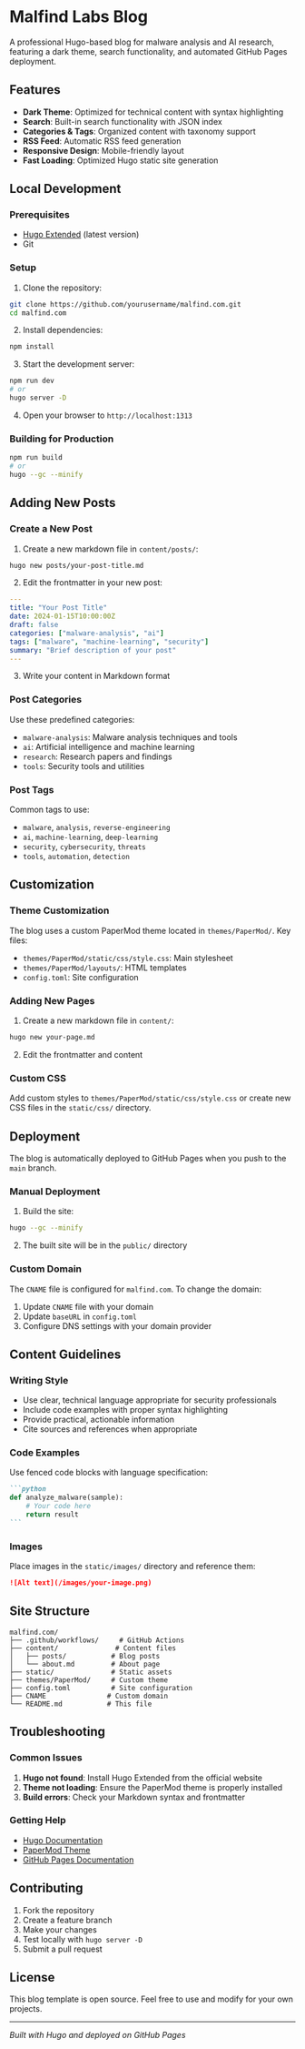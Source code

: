 # Malfind Labs Blog

A professional Hugo-based blog for malware analysis and AI research, featuring a dark theme, search functionality, and automated GitHub Pages deployment.

## Features

- **Dark Theme**: Optimized for technical content with syntax highlighting
- **Search**: Built-in search functionality with JSON index
- **Categories & Tags**: Organized content with taxonomy support
- **RSS Feed**: Automatic RSS feed generation
- **Responsive Design**: Mobile-friendly layout
- **Fast Loading**: Optimized Hugo static site generation

## Local Development

### Prerequisites

- [Hugo Extended](https://gohugo.io/installation/) (latest version)
- Git

### Setup

1. Clone the repository:
```bash
git clone https://github.com/yourusername/malfind.com.git
cd malfind.com
```

2. Install dependencies:
```bash
npm install
```

3. Start the development server:
```bash
npm run dev
# or
hugo server -D
```

4. Open your browser to `http://localhost:1313`

### Building for Production

```bash
npm run build
# or
hugo --gc --minify
```

## Adding New Posts

### Create a New Post

1. Create a new markdown file in `content/posts/`:
```bash
hugo new posts/your-post-title.md
```

2. Edit the frontmatter in your new post:
```yaml
---
title: "Your Post Title"
date: 2024-01-15T10:00:00Z
draft: false
categories: ["malware-analysis", "ai"]
tags: ["malware", "machine-learning", "security"]
summary: "Brief description of your post"
---
```

3. Write your content in Markdown format

### Post Categories

Use these predefined categories:
- `malware-analysis`: Malware analysis techniques and tools
- `ai`: Artificial intelligence and machine learning
- `research`: Research papers and findings
- `tools`: Security tools and utilities

### Post Tags

Common tags to use:
- `malware`, `analysis`, `reverse-engineering`
- `ai`, `machine-learning`, `deep-learning`
- `security`, `cybersecurity`, `threats`
- `tools`, `automation`, `detection`

## Customization

### Theme Customization

The blog uses a custom PaperMod theme located in `themes/PaperMod/`. Key files:

- `themes/PaperMod/static/css/style.css`: Main stylesheet
- `themes/PaperMod/layouts/`: HTML templates
- `config.toml`: Site configuration

### Adding New Pages

1. Create a new markdown file in `content/`:
```bash
hugo new your-page.md
```

2. Edit the frontmatter and content

### Custom CSS

Add custom styles to `themes/PaperMod/static/css/style.css` or create new CSS files in the `static/css/` directory.

## Deployment

The blog is automatically deployed to GitHub Pages when you push to the `main` branch.

### Manual Deployment

1. Build the site:
```bash
hugo --gc --minify
```

2. The built site will be in the `public/` directory

### Custom Domain

The `CNAME` file is configured for `malfind.com`. To change the domain:

1. Update `CNAME` file with your domain
2. Update `baseURL` in `config.toml`
3. Configure DNS settings with your domain provider

## Content Guidelines

### Writing Style

- Use clear, technical language appropriate for security professionals
- Include code examples with proper syntax highlighting
- Provide practical, actionable information
- Cite sources and references when appropriate

### Code Examples

Use fenced code blocks with language specification:

````markdown
```python
def analyze_malware(sample):
    # Your code here
    return result
```
````

### Images

Place images in the `static/images/` directory and reference them:

```markdown
![Alt text](/images/your-image.png)
```

## Site Structure

```
malfind.com/
├── .github/workflows/     # GitHub Actions
├── content/              # Content files
│   ├── posts/           # Blog posts
│   └── about.md         # About page
├── static/              # Static assets
├── themes/PaperMod/     # Custom theme
├── config.toml          # Site configuration
├── CNAME               # Custom domain
└── README.md           # This file
```

## Troubleshooting

### Common Issues

1. **Hugo not found**: Install Hugo Extended from the official website
2. **Theme not loading**: Ensure the PaperMod theme is properly installed
3. **Build errors**: Check your Markdown syntax and frontmatter

### Getting Help

- [Hugo Documentation](https://gohugo.io/documentation/)
- [PaperMod Theme](https://github.com/adityatelange/hugo-PaperMod)
- [GitHub Pages Documentation](https://docs.github.com/en/pages)

## Contributing

1. Fork the repository
2. Create a feature branch
3. Make your changes
4. Test locally with `hugo server -D`
5. Submit a pull request

## License

This blog template is open source. Feel free to use and modify for your own projects.

---

*Built with Hugo and deployed on GitHub Pages*

